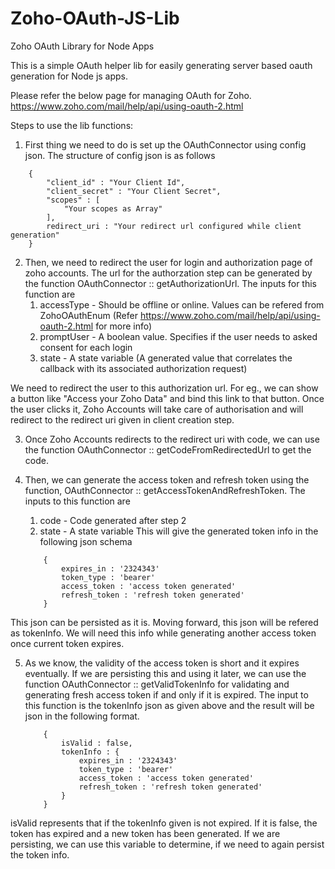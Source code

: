 # Zoho-OAuth-JS-Lib
Zoho OAuth Library for Node Apps

This is a simple OAuth helper lib for easily generating server based oauth generation for Node js apps.

Please refer the below page for managing OAuth for Zoho. https://www.zoho.com/mail/help/api/using-oauth-2.html

Steps to use the lib functions:

1. First thing we need to do is set up the OAuthConnector using config json. The structure of config json is as follows

```
    {
        "client_id" : "Your Client Id",
        "client_secret" : "Your Client Secret",
        "scopes" : [
            "Your scopes as Array"
        ],
        redirect_uri : "Your redirect url configured while client generation"
    }

```

2. Then, we need to redirect the user for login and authorization page of zoho accounts. The url for the authorzation step can be generated by the function OAuthConnector :: getAuthorizationUrl. The inputs for this function are 
    1. accessType - Should be offline or online. Values can be refered from ZohoOAuthEnum (Refer https://www.zoho.com/mail/help/api/using-oauth-2.html for more info)
    2. promptUser - A boolean value. Specifies if the user needs to asked consent for each login
    3. state - A state variable (A generated value that correlates the callback with its associated authorization request)

We need to redirect the user to this authorization url. For eg., we can show a button like "Access your Zoho Data" and bind this link to that button. Once the user clicks it, Zoho Accounts will take care of authorisation and will redirect to the redirect uri given in client creation step.

3. Once Zoho Accounts redirects to the redirect uri with code, we can use the function OAuthConnector :: getCodeFromRedirectedUrl to get the code.

4. Then, we can generate the access token and refresh token using the function, OAuthConnector :: getAccessTokenAndRefreshToken.
The inputs to this function are
    1. code - Code generated after step 2
    2. state - A state variable
This will give the generated token info in the following json schema
    ```
        {
            expires_in : '2324343'
            token_type : 'bearer'
            access_token : 'access token generated'
            refresh_token : 'refresh token generated'
        }
    ```
This json can be persisted as it is. Moving forward, this json will be refered as tokenInfo. We will need this info while generating another access token once current token expires.

5. As we know, the validity of the access token is short and it expires eventually. If we are persisting this and using it later, we can use the function OAuthConnector :: getValidTokenInfo for validating and generating fresh access token if and only if it is expired. The input to this function is the tokenInfo json as given above and the result will be json in the following format.
    ```
        {
            isValid : false,
            tokenInfo : {
                expires_in : '2324343'
                token_type : 'bearer'
                access_token : 'access token generated'
                refresh_token : 'refresh token generated'
            }
        }
    ```
isValid represents that if the tokenInfo given is not expired. If it is false, the token has expired and a new token has been generated. If we are persisting, we can use this variable to determine, if we need to again persist the token info.


